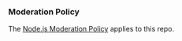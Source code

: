 ### Moderation Policy

The [Node.js Moderation Policy][] applies to this repo.

[Node.js moderation policy]:
  https://github.com/nodejs/admin/blob/master/Moderation-Policy.md
